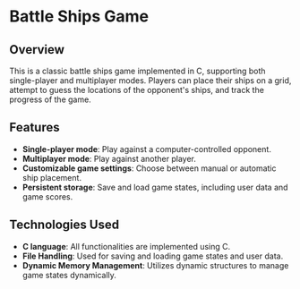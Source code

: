 # Battle Ships Game

## Overview
This is a classic battle ships game implemented in C, supporting both single-player and multiplayer modes. Players can place their ships on a grid, attempt to guess the locations of the opponent's ships, and track the progress of the game.

## Features
- **Single-player mode**: Play against a computer-controlled opponent.
- **Multiplayer mode**: Play against another player.
- **Customizable game settings**: Choose between manual or automatic ship placement.
- **Persistent storage**: Save and load game states, including user data and game scores.

## Technologies Used
- **C language**: All functionalities are implemented using C.
- **File Handling**: Used for saving and loading game states and user data.
- **Dynamic Memory Management**: Utilizes dynamic structures to manage game states dynamically.


